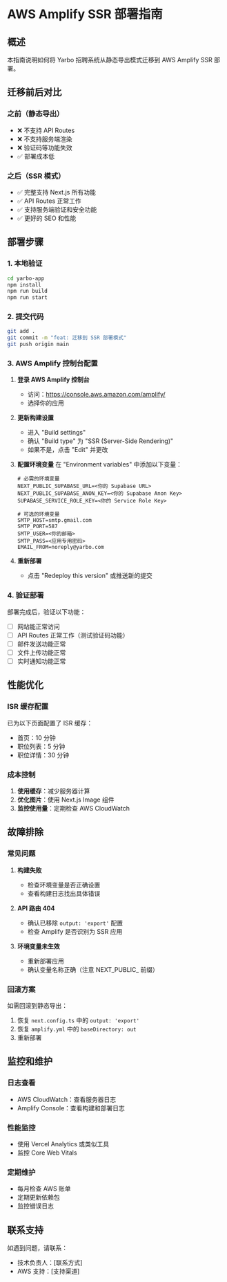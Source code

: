 # AWS Amplify SSR 部署指南

## 概述
本指南说明如何将 Yarbo 招聘系统从静态导出模式迁移到 AWS Amplify SSR 部署。

## 迁移前后对比

### 之前（静态导出）
- ❌ 不支持 API Routes
- ❌ 不支持服务端渲染
- ❌ 验证码等功能失效
- ✅ 部署成本低

### 之后（SSR 模式）
- ✅ 完整支持 Next.js 所有功能
- ✅ API Routes 正常工作
- ✅ 支持服务端验证和安全功能
- ✅ 更好的 SEO 和性能

## 部署步骤

### 1. 本地验证
```bash
cd yarbo-app
npm install
npm run build
npm run start
```

### 2. 提交代码
```bash
git add .
git commit -m "feat: 迁移到 SSR 部署模式"
git push origin main
```

### 3. AWS Amplify 控制台配置

1. **登录 AWS Amplify 控制台**
   - 访问：https://console.aws.amazon.com/amplify/
   - 选择你的应用

2. **更新构建设置**
   - 进入 "Build settings"
   - 确认 "Build type" 为 "SSR (Server-Side Rendering)"
   - 如果不是，点击 "Edit" 并更改

3. **配置环境变量**
   在 "Environment variables" 中添加以下变量：
   
   ```
   # 必需的环境变量
   NEXT_PUBLIC_SUPABASE_URL=<你的 Supabase URL>
   NEXT_PUBLIC_SUPABASE_ANON_KEY=<你的 Supabase Anon Key>
   SUPABASE_SERVICE_ROLE_KEY=<你的 Service Role Key>
   
   # 可选的环境变量
   SMTP_HOST=smtp.gmail.com
   SMTP_PORT=587
   SMTP_USER=<你的邮箱>
   SMTP_PASS=<应用专用密码>
   EMAIL_FROM=noreply@yarbo.com
   ```

4. **重新部署**
   - 点击 "Redeploy this version" 或推送新的提交

### 4. 验证部署

部署完成后，验证以下功能：

- [ ] 网站能正常访问
- [ ] API Routes 正常工作（测试验证码功能）
- [ ] 邮件发送功能正常
- [ ] 文件上传功能正常
- [ ] 实时通知功能正常

## 性能优化

### ISR 缓存配置
已为以下页面配置了 ISR 缓存：
- 首页：10 分钟
- 职位列表：5 分钟  
- 职位详情：30 分钟

### 成本控制
1. **使用缓存**：减少服务器计算
2. **优化图片**：使用 Next.js Image 组件
3. **监控使用量**：定期检查 AWS CloudWatch

## 故障排除

### 常见问题

1. **构建失败**
   - 检查环境变量是否正确设置
   - 查看构建日志找出具体错误

2. **API 路由 404**
   - 确认已移除 `output: 'export'` 配置
   - 检查 Amplify 是否识别为 SSR 应用

3. **环境变量未生效**
   - 重新部署应用
   - 确认变量名称正确（注意 NEXT_PUBLIC_ 前缀）

### 回滚方案

如需回滚到静态导出：

1. 恢复 `next.config.ts` 中的 `output: 'export'`
2. 恢复 `amplify.yml` 中的 `baseDirectory: out`
3. 重新部署

## 监控和维护

### 日志查看
- AWS CloudWatch：查看服务器日志
- Amplify Console：查看构建和部署日志

### 性能监控
- 使用 Vercel Analytics 或类似工具
- 监控 Core Web Vitals

### 定期维护
- 每月检查 AWS 账单
- 定期更新依赖包
- 监控错误日志

## 联系支持

如遇到问题，请联系：
- 技术负责人：[联系方式]
- AWS 支持：[支持渠道]